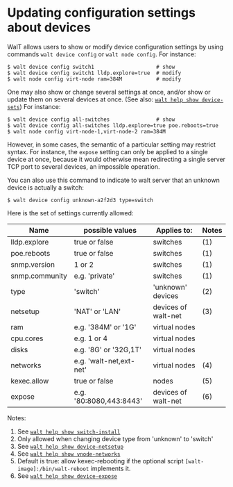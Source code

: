 
# Updating configuration settings about devices

WalT allows users to show or modify device configuration settings by using commands `walt device config` or `walt node config`.
For instance:
```
$ walt device config switch1                    # show
$ walt device config switch1 lldp.explore=true  # modify
$ walt node config virt-node ram=384M           # modify
```

One may also show or change several settings at once, and/or show or update them on several devices at once. (See also: [`walt help show device-sets`](device-sets.md))
For instance:
```
$ walt device config all-switches               # show
$ walt device config all-switches lldp.explore=true poe.reboots=true
$ walt node config virt-node-1,virt-node-2 ram=384M
```

However, in some cases, the semantic of a particular setting may restrict syntax.
For instance, the `expose` setting can only be applied to a single device at once,
because it would otherwise mean redirecting a single server TCP port to several devices,
an impossible operation.

You can also use this command to indicate to walt server that an unknown device is actually a switch:
```
$ walt device config unknown-a2f2d3 type=switch
```

Here is the set of settings currently allowed:

| Name           | possible values         | Applies to:         | Notes |
|----------------|-------------------------|---------------------|-------|
| lldp.explore   | true or false           | switches            | (1)   |
| poe.reboots    | true or false           | switches            | (1)   |
| snmp.version   | 1 or 2                  | switches            | (1)   |
| snmp.community | e.g. 'private'          | switches            | (1)   |
| type           | 'switch'                | 'unknown' devices   | (2)   |
| netsetup       | 'NAT' or 'LAN'          | devices of walt-net | (3)   |
| ram            | e.g. '384M' or '1G'     | virtual nodes       |       |
| cpu.cores      | e.g. 1 or 4             | virtual nodes       |       |
| disks          | e.g. '8G' or '32G,1T'   | virtual nodes       |       |
| networks       | e.g. 'walt-net,ext-net' | virtual nodes       | (4)   |
| kexec.allow    | true or false           | nodes               | (5)   |
| expose         | e.g. '80:8080,443:8443' | devices of walt-net | (6)   |

Notes:
1. See [`walt help show switch-install`](switch-install.md)
2. Only allowed when changing device type from 'unknown' to 'switch'
3. See [`walt help show device-netsetup`](device-netsetup.md)
4. See [`walt help show vnode-networks`](vnode-networks.md)
5. Default is true: allow kexec-rebooting if the optional script `[walt-image]:/bin/walt-reboot` implements it.
6. See [`walt help show device-expose`](device-expose.md)
